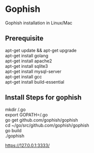 # Gophish
Gophish installation in Linux/Mac
 <br/>
## Prerequisite
apt-get update && apt-get upgrade <br/>
apt-get install golang <br/>
apt-get install apache2 <br/>
apt-get install sqlite3 <br/>
apt-get install mysql-server <br/>
apt-get install gcc <br/>
apt-get install build-essential <br/>


## Install Steps for gophish
mkdir /.go  <br/>
export GOPATH=/.go <br/>
go get github.com/gophish/gophish <br/>
cd ~/go/src/github.com/gophish/gophish <br/>
go build <br/>
./gophish <br/>

https://127.0.0.1:3333/
